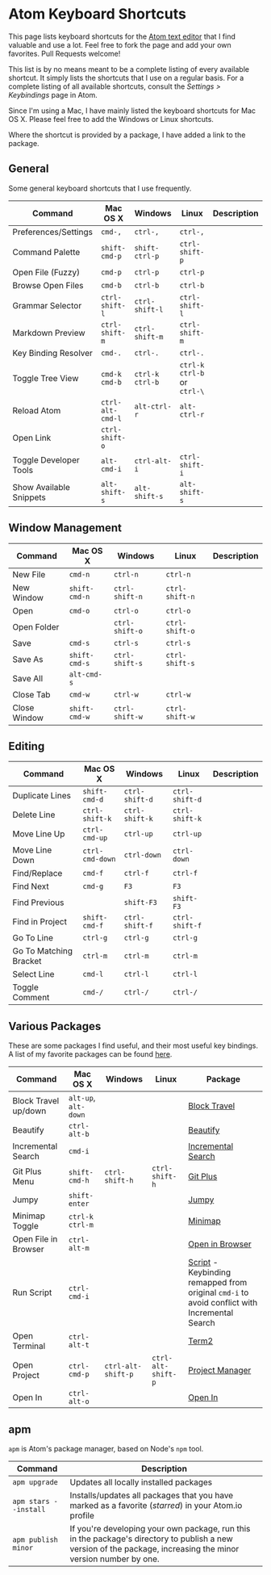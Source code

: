 # Atom Keyboard Shortcuts

This page lists keyboard shortcuts for the [Atom text editor](https://atom.io) that I find valuable and use a lot. Feel free to fork the page and add your own favorites. Pull Requests welcome!

This list is by no means meant to be a complete listing of every available shortcut. It simply lists the shortcuts that I use on a regular basis. For a complete listing of all available shortcuts, consult the _Settings > Keybindings_ page in Atom.

Since I'm using a Mac, I have mainly listed the keyboard shortcuts for Mac OS X. Please feel free to add the Windows or Linux shortcuts.

Where the shortcut is provided by a package, I have added a link to the package.

## General

Some general keyboard shortcuts that I use frequently.

| Command | Mac OS X | Windows | Linux | Description |
| ------- | -------- | ------- | ----- | ----------- |
| Preferences/Settings | `cmd-,` | `ctrl-,`  | `ctrl-,` |  |
| Command Palette | `shift-cmd-p` | `shift-ctrl-p`  | `ctrl-shift-p` |  |
| Open File (Fuzzy) | `cmd-p` | `ctrl-p`  | `ctrl-p` |  |
| Browse Open Files | `cmd-b` | `ctrl-b`  | `ctrl-b` |  |
| Grammar Selector | `ctrl-shift-l` | `ctrl-shift-l`  | `ctrl-shift-l` |  |
| Markdown Preview | `ctrl-shift-m` | `ctrl-shift-m`  | `ctrl-shift-m` |  |
| Key Binding Resolver | `cmd-.` | `ctrl-.`  | `ctrl-.` |  |
| Toggle Tree View | `cmd-k cmd-b` | `ctrl-k ctrl-b` | `ctrl-k ctrl-b`<br/>or<br/>`ctrl-\`|  |
| Reload Atom | `ctrl-alt-cmd-l` | `alt-ctrl-r` | `alt-ctrl-r` |  |
| Open Link | `ctrl-shift-o` |  |  |  |
| Toggle Developer Tools | `alt-cmd-i` | `ctrl-alt-i`  | `ctrl-shift-i` |  |
| Show Available Snippets | `alt-shift-s` | `alt-shift-s`  | `alt-shift-s` |  |


## Window Management

| Command | Mac OS X | Windows | Linux | Description |
| ------- | -------- | ------- | ----- | ----------- |
| New File | `cmd-n` | `ctrl-n`  | `ctrl-n` |  |
| New Window | `shift-cmd-n` | `ctrl-shift-n`  | `ctrl-shift-n` |  |
| Open | `cmd-o` | `ctrl-o`  | `ctrl-o` |  |
| Open Folder |  | `ctrl-shift-o`  | `ctrl-shift-o` |  |
| Save | `cmd-s` | `ctrl-s`  | `ctrl-s` |  |
| Save As | `shift-cmd-s` | `ctrl-shift-s`  | `ctrl-shift-s` |  |
| Save All | `alt-cmd-s` |  |  |  |
| Close Tab | `cmd-w` |  `ctrl-w` | `ctrl-w` |  |
| Close Window | `shift-cmd-w` | `ctrl-shift-w`  | `ctrl-shift-w` |  |

## Editing

| Command | Mac OS X | Windows | Linux | Description |
| ------- | -------- | ------- | ----- | ----------- |
| Duplicate Lines | `shift-cmd-d` | `ctrl-shift-d` | `ctrl-shift-d` |  |
| Delete Line | `ctrl-shift-k` | `ctrl-shift-k`  | `ctrl-shift-k` |  |
| Move Line Up | `ctrl-cmd-up` | `ctrl-up`  | `ctrl-up` |  |
| Move Line Down | `ctrl-cmd-down` | `ctrl-down`  | `ctrl-down` |  |
| Find/Replace | `cmd-f` | `ctrl-f`  | `ctrl-f` |  |
| Find Next | `cmd-g` | `F3`  | `F3` |  |
| Find Previous |  | `shift-F3`  | `shift-F3` |  |
| Find in Project | `shift-cmd-f` | `ctrl-shift-f`  | `ctrl-shift-f` |  |
| Go To Line | `ctrl-g` | `ctrl-g`  | `ctrl-g` |  |
| Go To Matching Bracket | `ctrl-m` | `ctrl-m`  | `ctrl-m` |  |
| Select Line | `cmd-l` | `ctrl-l`  | `ctrl-l` |  |
| Toggle Comment | `cmd-/` | `ctrl-/`  | `ctrl-/` |  |

## Various Packages

These are some packages I find useful, and their most useful key bindings. A list of my favorite packages can be found [here](https://atom.io/users/nwinkler/stars).

| Command | Mac OS X | Windows | Linux | Package |
| ------- | -------- | ------- | ----- | ----------- |
| Block Travel up/down | `alt-up`, `alt-down` |  |  | [Block Travel](https://atom.io/packages/block-travel) |
| Beautify | `ctrl-alt-b` |  |  | [Beautify](https://atom.io/packages/atom-beautify) |
| Incremental Search | `cmd-i` |  |  | [Incremental Search](https://atom.io/packages/incremental-search) |
| Git Plus Menu | `shift-cmd-h` | `ctrl-shift-h` | `ctrl-shift-h` | [Git Plus](https://atom.io/packages/git-plus) |
| Jumpy | `shift-enter` |  |  | [Jumpy](https://atom.io/packages/jumpy) |
| Minimap Toggle | `ctrl-k ctrl-m` |  |  | [Minimap](https://atom.io/packages/minimap) |
| Open File in Browser | `ctrl-alt-m` |  |  | [Open in Browser](https://atom.io/packages/open-in-browser) |
| Run Script | `ctrl-cmd-i` |  |  | [Script](https://atom.io/packages/script) - Keybinding remapped from original `cmd-i` to avoid conflict with Incremental Search |
| Open Terminal | `ctrl-alt-t` |  |  | [Term2](https://atom.io/packages/term2) |
| Open Project | `ctrl-cmd-p` | `ctrl-alt-shift-p` | `ctrl-alt-shift-p` | [Project Manager](https://atom.io/packages/project-manager) |
| Open In | `ctrl-alt-o` |  |  | [Open In](https://atom.io/packages/open-in) |

## apm

`apm` is Atom's package manager, based on Node's `npm` tool.

| Command | Description |
| ------- | ----------- |
| `apm upgrade` | Updates all locally installed packages |
| `apm stars --install` | Installs/updates all packages that you have marked as a favorite (_starred_) in your Atom.io profile |
| `apm publish minor` | If you're developing your own package, run this in the package's directory to publish a new version of the package, increasing the minor version number by one. |
